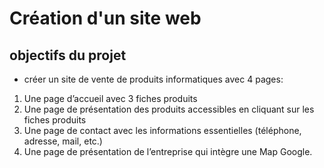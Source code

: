 # Création d'un site web #
## objectifs du projet ##
* créer un site de vente de produits informatiques avec 4 pages:

1. Une page d’accueil avec 3 fiches produits
2.  Une page de présentation des produits accessibles en cliquant sur les fiches produits
3. Une page de contact avec les informations essentielles (téléphone, adresse, mail, etc.)
4. Une page de présentation de l’entreprise qui intègre une Map Google.
